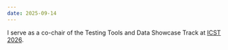 ```yaml
---
date: 2025-09-14
---
```

I serve as a co-chair of the Testing Tools and Data Showcase Track at [ICST 2026](https://conf.researchr.org/home/icst-2026).
